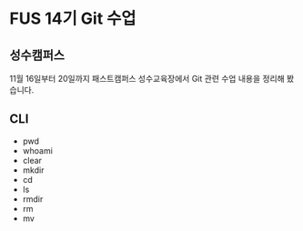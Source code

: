 # FUS 14기 Git 수업
## 성수캠퍼스
11월 16일부터 20일까지 패스트캠퍼스 성수교육장에서 Git 관련 수업 내용을 정리해 봤습니다.
   
## CLI
- pwd
- whoami
- clear
- mkdir
- cd
- ls
- rmdir
- rm
- mv 